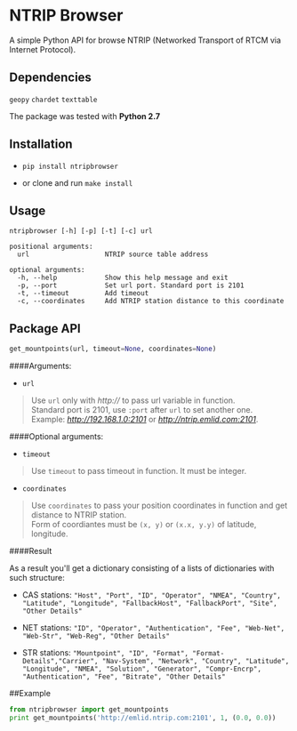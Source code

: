 # NTRIP Browser

A simple Python API for browse NTRIP (Networked Transport of RTCM via Internet Protocol).  

## Dependencies

`geopy`
`chardet`
`texttable`

The package was tested with **Python 2.7**

## Installation

 - `pip install ntripbrowser`

 -  or clone and run `make install`

## Usage 

```
ntripbrowser [-h] [-p] [-t] [-c] url  

positional arguments:  
  url                   NTRIP source table address

optional arguments:  
  -h, --help            Show this help message and exit  
  -p, --port            Set url port. Standard port is 2101  
  -t, --timeout         Add timeout  
  -c, --coordinates     Add NTRIP station distance to this coordinate
 ```

## Package API

```python
get_mountpoints(url, timeout=None, coordinates=None)
```
####Arguments:

 - `url`    
 
> Use `url` only with *http://* to pass url variable in function.       
> Standard port is 2101, use `:port` after `url` to set another one.    
> Example: *http://192.168.1.0:2101* or  *http://ntrip.emlid.com:2101*.

####Optional arguments:

 - `timeout`    
 
> Use `timeout` to pass timeout in function. It must be integer.    

 - `coordinates`    
 
> Use `coordinates` to pass your position coordinates in function and get distance to NTRIP station.    
> Form of coordiantes must be `(x, y)` or `(x.x, y.y)` of latitude, longitude.

####Result

As a result you'll get a dictionary consisting of a lists of dictionaries with such structure:

- CAS stations: `"Host", "Port", "ID", "Operator", "NMEA", "Country", "Latitude", "Longitude", "FallbackHost", "FallbackPort", "Site", "Other Details"` 

- NET stations: `"ID", "Operator", "Authentication", "Fee", "Web-Net", "Web-Str", "Web-Reg", "Other Details"`    

- STR stations: `"Mountpoint", "ID", "Format", "Format-Details","Carrier", "Nav-System", "Network", "Country", "Latitude", "Longitude", "NMEA", "Solution", "Generator", "Compr-Encrp", "Authentication", "Fee", "Bitrate", "Other Details"`    

##Example    
```python
from ntripbrowser import get_mountpoints
print get_mountpoints('http://emlid.ntrip.com:2101', 1, (0.0, 0.0))
```
